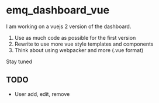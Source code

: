 # emq_dashboard_vue

I am working on a vuejs 2 version of the dashboard.

1. Use as much code as possible for the first version
2. Rewrite to use more vue style templates and components
3. Think about using webpacker and more (.vue format)

Stay tuned

## TODO

- User add, edit, remove
